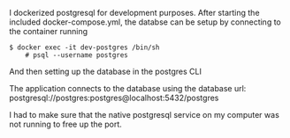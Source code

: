I dockerized postgresql for development purposes. 
After starting the included docker-compose.yml, the databse can be setup by connecting to the container running

```
$ docker exec -it dev-postgres /bin/sh
    # psql --username postgres
```
And then setting up the database in the postgres CLI

The application connects to the database using the database url: postgresql://postgres:postgres@localhost:5432/postgres

I had to make sure that the native postgresql service on my computer was not running to free up the port.